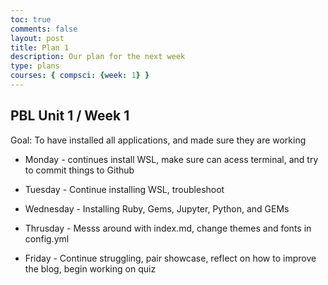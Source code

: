 ```yaml
---
toc: true
comments: false
layout: post
title: Plan 1
description: Our plan for the next week
type: plans
courses: { compsci: {week: 1} }
---
```


## PBL Unit 1 / Week 1
Goal: To have installed all applications, and made sure they are working

- Monday - continues install WSL, make sure can acess terminal, and try to commit things to Github

- Tuesday - Continue installing WSL, troubleshoot

- Wednesday - Installing Ruby, Gems, Jupyter, Python, and GEMs

- Thrusday - Messs around with index.md, change themes and fonts in config.yml

- Friday - Continue struggling, pair showcase, reflect on how to improve the blog, begin working on quiz